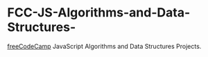 # FCC-JS-Algorithms-and-Data-Structures-
 <a href="https:// freeCodeCamp.org">freeCodeCamp</a> JavaScript Algorithms and Data Structures Projects.
